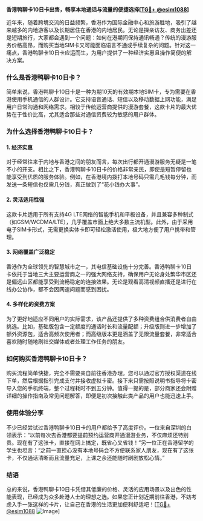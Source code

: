 **香港鸭聊卡10日卡出售，畅享本地通话与流量的便捷选择[[TG💪+ @esim1088](https://t.me/s/esim1088)]**

近年来，随着跨境交流的日益频繁，香港作为国际金融中心和旅游胜地，吸引了越来越多的内地游客以及长期居住在香港的内地居民。无论是探亲访友、商务出差还是短期旅行，大家都会遇到一个问题：如何在港期间保持通讯畅通？传统的漫游服务价格高昂，而购买当地SIM卡又可能面临语言不通或手续复杂的问题。针对这一痛点，香港鸭聊卡10日卡应运而生，为用户提供了一种经济实惠且操作简便的解决方案。

### **什么是香港鸭聊卡10日卡？**

简单来说，香港鸭聊卡10日卡是一种为期10天的有效期本地SIM卡，专为需要在香港使用手机通信的人群设计。它支持语音通话、短信以及移动数据上网功能，满足用户日常沟通和网络需求。相较于传统运营商提供的漫游套餐，这款卡片的最大优势在于性价比高，尤其适合那些对通信资费较为敏感的用户群体。

### **为什么选择香港鸭聊卡10日卡？**

#### **1. 经济实惠**
对于经常往来于内地与香港之间的朋友而言，每次出行都开通漫游服务无疑是一笔不小的开支。相比之下，香港鸭聊卡10日卡的价格非常亲民，即使是短暂停留也能享受到优质的服务体验。例如，在香港境内拨打本地号码只需几毛钱每分钟，而发送一条短信也仅需几分钱，真正做到了“花小钱办大事”。

#### **2. 灵活适用性强**
这款卡片适用于所有支持4G LTE网络的智能手机和平板设备，并且兼容多种制式（如GSM/WCDMA/LTE），几乎覆盖市面上绝大多数主流机型。此外，由于采用电子SIM卡形式，无需更换实体卡即可轻松激活使用，极大地方便了用户携带和管理。

#### **3. 网络覆盖广泛稳定**
香港作为全球领先的智慧城市之一，其电信基础设施十分完善。香港鸭聊卡10日卡依托于当地三大主要运营商之一的强大网络支持，确保用户无论身处繁华市区还是偏远山区都能享受到流畅稳定的连接效果。无论是观看高清视频直播还是进行在线办公协作，都不会因网速问题而感到困扰。

#### **4. 多样化的资费方案**
为了更好地适应不同用户的实际需求，该产品还提供了多种资费组合供消费者自由挑选。比如，基础版包含一定额度的通话时长和流量配额；升级版则进一步增加了额外资源包，适合高频次使用者；而高级版本更是涵盖了无限流量套餐，非常适合喜欢随时随地刷社交媒体或者处理工作任务的朋友。

### **如何购买香港鸭聊卡10日卡？**

购买流程简单快捷，完全不需要亲自前往香港办理。您可以通过官方授权渠道在线下单，然后根据指引完成支付并接收虚拟卡密。接下来只需按照说明书指导将卡密导入您的手机终端，整个过程耗时不到五分钟。值得一提的是，部分商家还会附赠详细的操作指南及常见问题解答，即便是初次接触此类产品的用户也能迅速上手。

### **使用体验分享**

不少已经尝试过香港鸭聊卡10日卡的用户都给予了高度评价。一位来自深圳的白领表示：“以前每次去香港都要提前预约运营商开通漫游业务，不仅麻烦还特别贵。现在有了这张卡，直接在网上搞定，既省心又省钱！”另一位正在香港留学的学生也坦言：“之前一直担心没有本地号码会不方便联系家人朋友，现在有了这张卡，不仅通话清晰而且流量充足，上课之余还能随时刷剧放松心情。”

### **结语**

总的来说，香港鸭聊卡10日卡凭借其低廉的价格、灵活的应用场景以及出色的性能表现，已经成为众多赴港人士的理想之选。如果您正计划近期前往香港，不妨考虑入手一张这样的卡片，让自己在香港的生活更加便利舒适吧！[[TG💪+ @esim1088](https://t.me/s/esim1088) ![Image](https://i.postimg.cc/4NQfJmqS/Snipaste-2025-05-13-00-14-12.png)]